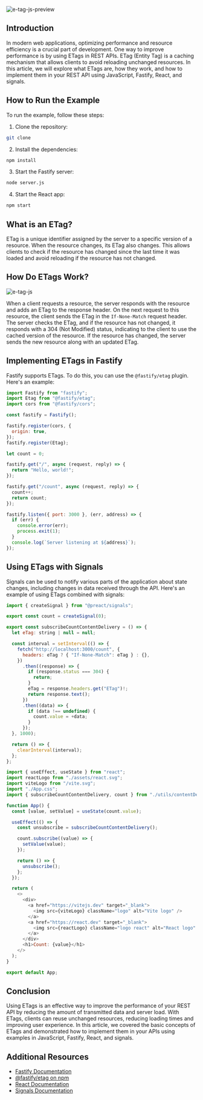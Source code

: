 ![e-tag-js-preview](https://www.iot-sdn.space/assets/e-tag/preview.webp)

## Introduction

In modern web applications, optimizing performance and resource efficiency is a crucial part of development. One way to improve performance is by using ETags in REST APIs. ETag (Entity Tag) is a caching mechanism that allows clients to avoid reloading unchanged resources. In this article, we will explore what ETags are, how they work, and how to implement them in your REST API using JavaScript, Fastify, React, and signals.

## How to Run the Example

To run the example, follow these steps:

1. Clone the repository:

```bash
git clone
```

2. Install the dependencies:

```bash
npm install
```

3. Start the Fastify server:

```bash
node server.js
```

4. Start the React app:

```bash
npm start
```

## What is an ETag?

ETag is a unique identifier assigned by the server to a specific version of a resource. When the resource changes, its ETag also changes. This allows clients to check if the resource has changed since the last time it was loaded and avoid reloading if the resource has not changed.

## How Do ETags Work?

![e-tag-js](https://www.iot-sdn.space/assets/e-tag/e-tag-js.png)

When a client requests a resource, the server responds with the resource and adds an ETag to the response header. On the next request to this resource, the client sends the ETag in the `If-None-Match` request header. The server checks the ETag, and if the resource has not changed, it responds with a 304 (Not Modified) status, indicating to the client to use the cached version of the resource. If the resource has changed, the server sends the new resource along with an updated ETag.

## Implementing ETags in Fastify

Fastify supports ETags. To do this, you can use the `@fastify/etag` plugin. Here's an example:

```javascript
import Fastify from "fastify";
import Etag from "@fastify/etag";
import cors from "@fastify/cors";

const fastify = Fastify();

fastify.register(cors, {
  origin: true,
});
fastify.register(Etag);

let count = 0;

fastify.get("/", async (request, reply) => {
  return "Hello, world!";
});

fastify.get("/count", async (request, reply) => {
  count++;
  return count;
});

fastify.listen({ port: 3000 }, (err, address) => {
  if (err) {
    console.error(err);
    process.exit(1);
  }
  console.log(`Server listening at ${address}`);
});
```

## Using ETags with Signals

Signals can be used to notify various parts of the application about state changes, including changes in data received through the API. Here's an example of using ETags combined with signals:

```javascript
import { createSignal } from "@preact/signals";

export const count = createSignal(0);

export const subscribeCountContentDelivery = () => {
  let eTag: string | null = null;

  const interval = setInterval(() => {
    fetch("http://localhost:3000/count", {
      headers: eTag ? { "If-None-Match": eTag } : {},
    })
      .then((response) => {
        if (response.status === 304) {
          return;
        }
        eTag = response.headers.get("ETag")!;
        return response.text();
      })
      .then((data) => {
        if (data !== undefined) {
          count.value = +data;
        }
      });
  }, 1000);

  return () => {
    clearInterval(interval);
  };
};

import { useEffect, useState } from "react";
import reactLogo from "./assets/react.svg";
import viteLogo from "/vite.svg";
import "./App.css";
import { subscribeCountContentDelivery, count } from "./utils/contentDelivery";

function App() {
  const [value, setValue] = useState(count.value);

  useEffect(() => {
    const unsubscribe = subscribeCountContentDelivery();

    count.subscribe((value) => {
      setValue(value);
    });

    return () => {
      unsubscribe();
    };
  });

  return (
    <>
      <div>
        <a href="https://vitejs.dev" target="_blank">
          <img src={viteLogo} className="logo" alt="Vite logo" />
        </a>
        <a href="https://react.dev" target="_blank">
          <img src={reactLogo} className="logo react" alt="React logo" />
        </a>
      </div>
      <h1>Count: {value}</h1>
    </>
  );
}

export default App;
```

## Conclusion

Using ETags is an effective way to improve the performance of your REST API by reducing the amount of transmitted data and server load. With ETags, clients can reuse unchanged resources, reducing loading times and improving user experience. In this article, we covered the basic concepts of ETags and demonstrated how to implement them in your APIs using examples in JavaScript, Fastify, React, and signals.

## Additional Resources

- [Fastify Documentation](https://www.fastify.io/docs/latest/)
- [@fastify/etag on npm](https://www.npmjs.com/package/@fastify/etag)
- [React Documentation](https://reactjs.org/docs/getting-started.html)
- [Signals Documentation](https://solidjs.com/docs/latest)